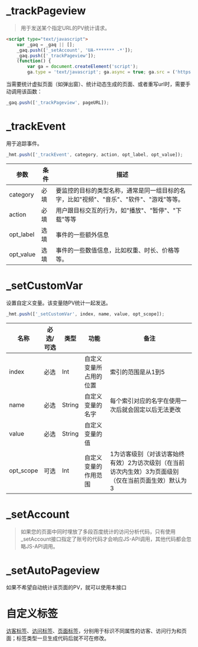 # _trackPageview

> 用于发送某个指定URL的PV统计请求。

```html
<script type="text/javascript"> 
    var _gaq = _gaq || []; 
    _gaq.push(['_setAccount', 'UA-******* -*']);
    _gaq.push(['_trackPageview']); 
    (function() { 
        var ga = document.createElement('script');
        ga.type = 'text/javascript'; ga.async = true; ga.src = ('https:' == document.location.protocol ? 'https://ssl' : 'http://www') + '.google-analytics.com/ga.js'; var s = document.getElementsByTagName('script')[0]; s.parentNode.insertBefore(ga, s); })(); </script>
```

当需要统计虚拟页面（如弹出窗）、统计动态生成的页面、或者重写url时，需要手动调用该函数：

```js
_gaq.push(['_trackPageview', pageURL]);
```



# _trackEvent

用于追踪事件。

```js
_hmt.push(['_trackEvent', category, action, opt_label, opt_value]);
```

| 参数      | 条件 | 描述                                                         |
| --------- | ---- | ------------------------------------------------------------ |
| category  | 必填 | 要监控的目标的类型名称，通常是同一组目标的名字，比如"视频"、"音乐"、"软件"、"游戏"等等。 |
| action    | 必填 | 用户跟目标交互的行为，如"播放"、"暂停"、"下载"等等           |
| opt_label | 选填 | 事件的一些额外信息                                           |
| opt_value | 选填 | 事件的一些数值信息，比如权重、时长、价格等等。               |

# _setCustomVar

设置自定义变量。该变量随PV统计一起发送。

```js
_hmt.push(['_setCustomVar', index, name, value, opt_scope]);
```

| 名称      | 必选/可选 | 类型   | 功能                   | 备注                                                         |
| --------- | --------- | ------ | ---------------------- | ------------------------------------------------------------ |
| index     | 必选      | Int    | 自定义变量所占用的位置 | 索引的范围是从1到5                                           |
| name      | 必选      | String | 自定义变量的名字       | 每个索引对应的名字在使用一次后就会固定以后无法更改           |
| value     | 必选      | String | 自定义变量的值         |                                                              |
| opt_scope | 可选      | Int    | 自定义变量的作用范围   | 1为访客级别（对该访客始终有效）2为访次级别（在当前访次内生效）3为页面级别（仅在当前页面生效）默认为3 |

# _setAccount

> 如果您的页面中同时埋放了多段百度统计的访问分析代码，只有使用_setAccount接口指定了账号的代码才会响应JS-API调用，其他代码都会忽略JS-API调用。



# _setAutoPageview

如果不希望自动统计该页面的PV，就可以使用本接口



# 自定义标签

[访客标签](http://tongji.baidu.com/web/help/article?id=264&type=0)、[访问标签](http://tongji.baidu.com/web/help/article?id=265&type=0)、[页面标签](http://tongji.baidu.com/web/help/article?id=266&type=0)，分别用于标识不同属性的访客、访问行为和页面；标签类型一旦生成代码后就不可在修改。